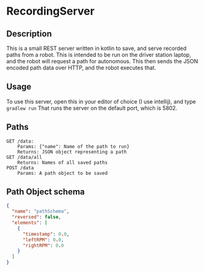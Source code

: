 # RecordingServer
## Description
This is a small REST server written in kotlin to save, and serve recorded paths from a robot. This is intended to be run on the driver station laptop, and the robot will request a path for autonomous. This then sends the JSON encoded path data over HTTP, and the robot executes that.

## Usage
To use this server, open this in your editor of choice (I use intellij), and type 
```gradlew run```
That runs the server on the default port, which is 5802.

## Paths
```
GET /data:
    Params: {"name": Name of the path to run}
    Returns: JSON object representing a path
GET /data/all
    Returns: Names of all saved paths
POST /data
    Params: A path object to be saved
```

## Path Object schema
```json
{
  "name": "pathSchema",
  "reversed": false,
  "elements": [
    {
      "timestamp": 0.0,
      "leftRPM": 0.0,
      "rightRPM": 0.0
    }
  ]
}
```